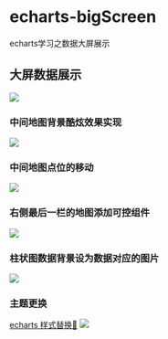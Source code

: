 # echarts-bigScreen
echarts学习之数据大屏展示
## 大屏数据展示
![](https://github.com/xinsuan/echarts-bigScreen/blob/main/demo-images/%E5%A4%A7%E5%B1%8F%E6%95%B4%E4%BD%93.gif)
### 中间地图背景酷炫效果实现
![](https://github.com/xinsuan/echarts-bigScreen/blob/main/demo-images/%E4%B8%AD%E9%97%B4%E5%9C%B0%E5%9B%BE%E8%83%8C%E6%99%AF%E9%85%B7%E7%82%AB%E5%8E%9F%E7%90%86.gif)
### 中间地图点位的移动
![](https://github.com/xinsuan/echarts-bigScreen/blob/main/demo-images/%E4%B8%AD%E9%97%B4%E5%9C%B0%E5%9B%BE%E8%83%8C%E6%99%AF%E9%85%B7%E7%82%AB%E5%8E%9F%E7%90%86.gif)
### 右侧最后一栏的地图添加可控组件
![](https://github.com/xinsuan/echarts-bigScreen/blob/main/demo-images/%E5%9C%B0%E5%9B%BE%E6%B7%BB%E5%8A%A0%E5%8F%AF%E6%8E%A7%E7%BB%84%E4%BB%B6.gif)
### 柱状图数据背景设为数据对应的图片
![](https://github.com/xinsuan/echarts-bigScreen/blob/main/demo-images/%E5%9B%BE%E7%89%87%E4%BD%9C%E4%B8%BA%E6%95%B0%E6%8D%AE%E8%83%8C%E6%99%AF.jpg)
### 主题更换
[echarts 样式替换🔗](https://echarts.apache.org/zh/theme-builder.html)
![](https://github.com/xinsuan/echarts-bigScreen/blob/main/demo-images/%E6%9B%B4%E6%8D%A2%E6%A0%B7%E5%BC%8F%E5%90%8E%E5%A4%A7%E5%B1%8F.jpg)

